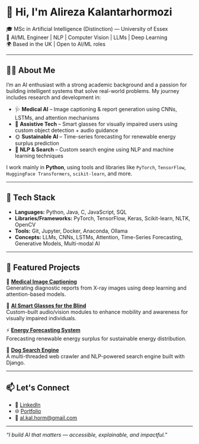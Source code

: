 # 👋 Hi, I'm Alireza Kalantarhormozi

🎓 MSc in Artificial Intelligence (Distinction) — University of Essex  
🧠 AI/ML Engineer | NLP | Computer Vision | LLMs | Deep Learning  
🌍 Based in the UK | Open to AI/ML roles

---

## 🧑‍💻 About Me

I’m an AI enthusiast with a strong academic background and a passion for building intelligent systems that solve real-world problems. My journey includes research and development in:

- 🩺 **Medical AI** – Image captioning & report generation using CNNs, LSTMs, and attention mechanisms  
- 🦯 **Assistive Tech** – Smart glasses for visually impaired users using custom object detection + audio guidance  
- 🌞 **Sustainable AI** – Time-series forecasting for renewable energy surplus prediction  
- 🧭 **NLP & Search** – Custom search engine using NLP and machine learning techniques

I work mainly in **Python**, using tools and libraries like `PyTorch`, `TensorFlow`, `HuggingFace Transformers`, `scikit-learn`, and more.

---

## 🚀 Tech Stack

- **Languages:** Python, Java, C, JavaScript, SQL  
- **Libraries/Frameworks:** PyTorch, TensorFlow, Keras, Scikit-learn, NLTK, OpenCV  
- **Tools:** Git, Jupyter, Docker, Anaconda, Ollama  
- **Concepts:** LLMs, CNNs, LSTMs, Attention, Time-Series Forecasting, Generative Models, Multi-modal AI  

---

## 📂 Featured Projects

🔬 [**Medical Image Captioning**](https://github.com/alirezakalantarhormozi)  
Generating diagnostic reports from X-ray images using deep learning and attention-based models.

🦯 [**AI Smart Glasses for the Blind**](https://github.com/alirezakalantarhormozi)  
Custom-built audio/vision modules to enhance mobility and awareness for visually impaired individuals.

⚡ [**Energy Forecasting System**](https://github.com/alirezakalantarhormozi)  
Forecasting renewable energy surplus for sustainable energy distribution.

🐶 [**Dog Search Engine**](https://github.com/alirezakalantarhormozi)  
A multi-threaded web crawler and NLP-powered search engine built with Django.

---

## 📫 Let's Connect

- 💼 [LinkedIn](https://www.linkedin.com/in/alirezakalantarhormozi)
- 🌐 [Portfolio](https://alirezakalantarhormozi.github.io)
- 📧 al.kal.horm@gmail.com

---

_“I build AI that matters — accessible, explainable, and impactful.”_
